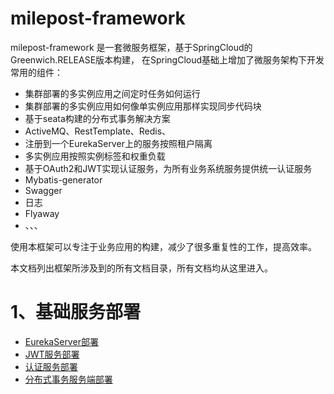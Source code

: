
# milepost-framework

milepost-framework 是一套微服务框架，基于SpringCloud的Greenwich.RELEASE版本构建， 
在SpringCloud基础上增加了微服务架构下开发常用的组件：

* 集群部署的多实例应用之间定时任务如何运行 
* 集群部署的多实例应用如何像单实例应用那样实现同步代码块
* 基于seata构建的分布式事务解决方案
* ActiveMQ、RestTemplate、Redis、
* 注册到一个EurekaServer上的服务按照租户隔离
* 多实例应用按照实例标签和权重负载
* 基于OAuth2和JWT实现认证服务，为所有业务系统服务提供统一认证服务
* Mybatis-generator 
* Swagger
* 日志
* Flyaway
* 、、、


使用本框架可以专注于业务应用的构建，减少了很多重复性的工作，提高效率。

本文档列出框架所涉及到的所有文档目录，所有文档均从这里进入。

# 1、基础服务部署

* [EurekaServer部署](baseServerDeploy/eurekaServer.md)
* [JWT服务部署](baseServerDeploy/jwtServer.md)
* [认证服务部署]()
* [分布式事务服务端部署]()









